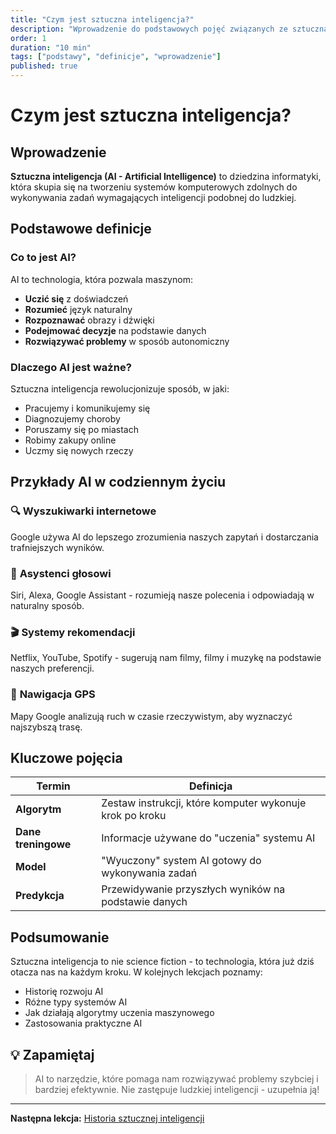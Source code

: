```yaml
---
title: "Czym jest sztuczna inteligencja?"
description: "Wprowadzenie do podstawowych pojęć związanych ze sztuczną inteligencją"
order: 1
duration: "10 min"
tags: ["podstawy", "definicje", "wprowadzenie"]
published: true
---
```


# Czym jest sztuczna inteligencja?

## Wprowadzenie

**Sztuczna inteligencja (AI - Artificial Intelligence)** to dziedzina informatyki, która skupia się na tworzeniu systemów komputerowych zdolnych do wykonywania zadań wymagających inteligencji podobnej do ludzkiej.

## Podstawowe definicje

### Co to jest AI?

AI to technologia, która pozwala maszynom:
- **Uczić się** z doświadczeń
- **Rozumieć** język naturalny
- **Rozpoznawać** obrazy i dźwięki
- **Podejmować decyzje** na podstawie danych
- **Rozwiązywać problemy** w sposób autonomiczny

### Dlaczego AI jest ważne?

Sztuczna inteligencja rewolucjonizuje sposób, w jaki:
- Pracujemy i komunikujemy się
- Diagnozujemy choroby
- Poruszamy się po miastach
- Robimy zakupy online
- Uczmy się nowych rzeczy

## Przykłady AI w codziennym życiu

### 🔍 **Wyszukiwarki internetowe**
Google używa AI do lepszego zrozumienia naszych zapytań i dostarczania trafniejszych wyników.

### 📱 **Asystenci głosowi**
Siri, Alexa, Google Assistant - rozumieją nasze polecenia i odpowiadają w naturalny sposób.

### 🎬 **Systemy rekomendacji**
Netflix, YouTube, Spotify - sugerują nam filmy, filmy i muzykę na podstawie naszych preferencji.

### 🚗 **Nawigacja GPS**
Mapy Google analizują ruch w czasie rzeczywistym, aby wyznaczyć najszybszą trasę.

## Kluczowe pojęcia

| Termin | Definicja |
|--------|-----------|
| **Algorytm** | Zestaw instrukcji, które komputer wykonuje krok po kroku |
| **Dane treningowe** | Informacje używane do "uczenia" systemu AI |
| **Model** | "Wyuczony" system AI gotowy do wykonywania zadań |
| **Predykcja** | Przewidywanie przyszłych wyników na podstawie danych |

## Podsumowanie

Sztuczna inteligencja to nie science fiction - to technologia, która już dziś otacza nas na każdym kroku. W kolejnych lekcjach poznamy:

- Historię rozwoju AI
- Różne typy systemów AI
- Jak działają algorytmy uczenia maszynowego
- Zastosowania praktyczne AI

## 💡 **Zapamiętaj**

> AI to narzędzie, które pomaga nam rozwiązywać problemy szybciej i bardziej efektywnie. Nie zastępuje ludzkiej inteligencji - uzupełnia ją!

---

**Następna lekcja:** [Historia sztucznej inteligencji](/lekcje/historia-ai)
